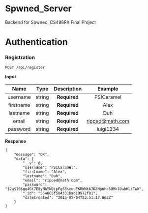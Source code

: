 # Spwned_Server
Backend for Spwned, CS498RK Final Project

Authentication
=============

### Registration
    
    POST /api/register
    

**Input**

|   Name   |  Type  | Description | Example |
|:--------:|:------:|:-----------:|:-----------:|
|   username   | string |   **Required** | PSICaramel
| firstname | string |   **Required** | Alex
| lastname | string |   **Required** | Duh
| email | string |   **Required** | ripped@math.com
| password | string |   **Required** | luigi1234


**Response**

    {
        "message": "OK",
        "data": {
            "__v": 0,
            "username": "PSICaramel",
            "firstname": "Alex",
            "lastname": "Duh",
            "email": "ripped@math.com",
            "password": "$2a$10$gg4Gt7E8yNAYNQipFgS8seuuEKRWNkk7K8Npnho5UMklDabHLiTwW",
            "_id": "554805f504331bad19972f81",
            "dateCreated": "2015-05-04T23:51:17.863Z"
        }
    }